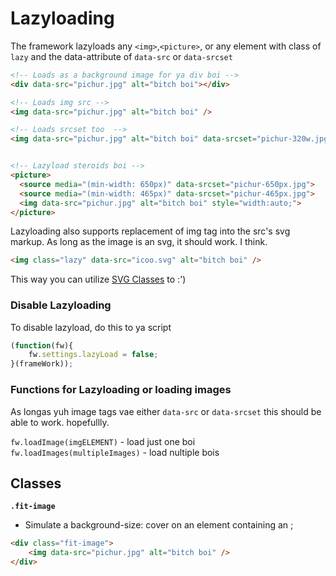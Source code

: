 # Lazyloading

The framework lazyloads any `<img>`,`<picture>`, or any element with class of `lazy` and the data-attribute of `data-src` or `data-srcset`

```html
<!-- Loads as a background image for ya div boi -->
<div data-src="pichur.jpg" alt="bitch boi"></div>

<!-- Loads img src -->
<img data-src="pichur.jpg" alt="bitch boi" />

<!-- Loads srcset too  -->
<img data-src="pichur.jpg" alt="bitch boi" data-srcset="pichur-320w.jpg 320w" />


<!-- Lazyload steroids boi -->
<picture>
  <source media="(min-width: 650px)" data-srcset="pichur-650px.jpg">
  <source media="(min-width: 465px)" data-srcset="pichur-465px.jpg">
  <img data-src="pichur.jpg" alt="bitch boi" style="width:auto;">
</picture>
```

Lazyloading also supports replacement of img tag into the src's svg markup. As long as the image is an svg, it should work. I think.

```html
<img class="lazy" data-src="icoo.svg" alt="bitch boi" />
```

This way you can utilize [SVG Classes](#svg) to :')

### Disable Lazyloading
To disable lazyload, do this to ya script
```js
(function(fw){
	fw.settings.lazyLoad = false;
}(frameWork));
```



### Functions for Lazyloading or loading images

As longas yuh image tags vae either `data-src` or `data-srcset` this should be able to work. hopefullly.

`fw.loadImage(imgELEMENT)` - load just one boi
`fw.loadImages(multipleImages)` - load nultiple bois

## Classes
**`.fit-image`**

*	Simulate a background-size: cover on an element containing an <img>;

```html
<div class="fit-image">
	<img data-src="pichur.jpg" alt="bitch boi" />
</div>
```